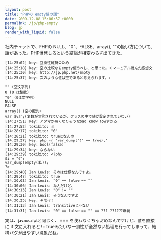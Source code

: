 ```yaml
---
layout: post
title: "PHPの empty値の話"
date: 2009-12-08 15:06:57 +0000
permalink: /jp/php-empty
blog: jp
render_with_liquid: false
---
```


社内チャットで、PHPの NULL、"0"、FALSE、array(),
""の扱い方について、話があった。PHP爆発しろという結論が相変わらず出てきた。

``` text
[14:25:02] key: 互換性維持のため
[14:25:18] key: 空の比較ならempty使うべし、と思った。＜マニュアル読んだ感想文
[14:25:30] key: http://jp.php.net/empty
[14:25:37] key: 次のような値は空であると考えられます。:

"" (空文字列)
0 (0 は整数)
"0" (0は文字列)
NULL
FALSE
array() (空の配列)
var $var;(変数が宣言されているが、クラスの中で値が設定されていない)
[14:27:51] key: アタマが痛くなりそうなbad know howすぎる
[14:27:52] tokibito: え
[14:28:17] tokibito: "0"
[14:28:21] tokibito: trueになんの
[14:29:27] key: php -r 'var_dump("0" == true);'
[14:29:30] key: bool(false)
[14:29:34] key: ならない
[14:29:39] tokibito: <?php
$i = "0";
var_dump(empty($i));
?>
[14:29:40] Ian Lewis: それは仕様なんですよ。
[14:29:47] tokibito: true
[14:30:02] Ian Lewis: "0" == false == ""
[14:30:06] Ian Lewis: なんだけど、
[14:30:13] Ian Lewis: "0" != ""
[14:30:21] Ian Lewis: そうなんですよ！
[14:30:25] key: キモイ！
[14:31:13] Ian Lewis: transitiveじゃない
[14:31:31] Ian Lewis: "0" == false == "" == ??? ??????爆発
```

実は、javascriptと同じく、 === を使わなくちゃだめなんですけど、値を直接に if 文に入れると \!=
trueみたいな一貫性が全然ない処理を行ってしまって、結構バグが出やすい現象だね。
